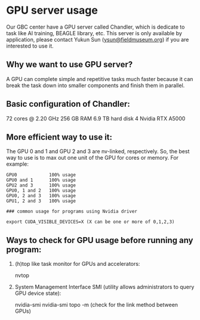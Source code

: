 # GPU server usage

Our GBC center have a GPU server called Chandler, which is dedicate to task like AI training, BEAGLE library, etc. This server is only available by application, please contact Yukun Sun (ysun@fieldmuseum.org) if you are interested to use it.

## Why we want to use GPU server? 

A GPU can complete simple and repetitive tasks much faster because it can break the task down into smaller components and finish them in parallel.

## Basic configuration of Chandler:

72 cores @ 2.20 GHz 
256 GB RAM 
6.9 TB hard disk 
4 Nvidia RTX A5000    

## More efficient way to use it:
    
The GPU 0 and 1 and GPU 2 and 3 are nv-linked, respectively. So, the best way to use is to max out one unit of the GPU for cores or memory. For example:

    GPU0 			100% usage
    GPU0 and 1 		100% usage
    GPU2 and 3 		100% usage
    GPU0, 1 and 2 	100% usage
    GPU0, 2 and 3 	100% usage
    GPU1, 2 and 3 	100% usage

    ### common usage for programs using Nvidia driver
    
    export CUDA_VISIBLE_DEVICES=X (X can be one or more of 0,1,2,3)


## Ways to check for GPU usage before running any program:

1) (h)top like task monitor for GPUs and accelerators:

    nvtop

2) System Management Interface SMI (utility allows administrators to query GPU device state):

    nvidia-smi
    nvidia-smi topo -m (check for the link method between GPUs)
